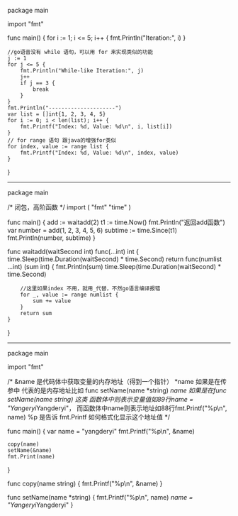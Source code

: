 package main

import "fmt"

func main() {
	for i := 1; i <= 5; i++ {
		fmt.Println("Iteration:", i)
	}

	//go语音没有 while 语句，可以用 for 来实现类似的功能
	j := 1
	for j <= 5 {
		fmt.Println("While-like Iteration:", j)
		j++
		if j == 3 {
			break
		}
	}
	fmt.Println("---------------------")
	var list = []int{1, 2, 3, 4, 5}
	for i := 0; i < len(list); i++ {
		fmt.Printf("Index: %d, Value: %d\n", i, list[i])
	}
	// for range 语句 跟java的增强for类似
	for index, value := range list {
		fmt.Printf("Index: %d, Value: %d\n", index, value)
	}
}

-----------------------------

package main

/* 闭包，高阶函数 */
import (
	"fmt"
	"time"
)

func main() {
	add := waitadd(2)
	t1 := time.Now()
	fmt.Println("返回add函数")
	var number = add(1, 2, 3, 4, 5, 6)
	subtime := time.Since(t1)
	fmt.Println(number, subtime)
}

func waitadd(waitSecond int) func(...int) int {
	time.Sleep(time.Duration(waitSecond) * time.Second)
	return func(numlist ...int) (sum int) {
		fmt.Println(sum)
		time.Sleep(time.Duration(waitSecond) * time.Second)

        //这里如果index 不用，就用_代替，不然go语言编译报错
		for _, value := range numlist {
			sum += value
		}
		return sum
	}
}


-----------------------
package main

import "fmt"

/* &name 是代码体中获取变量的内存地址（得到一个指针）
   *name 如果是在传参中 代表的是内存地址比如 func setName(name *string) 
   *name 如果是在func setName(name *string) 这类 函数体中则表示变量值如89行*name = "Yangeryi*Yangderyi"，
                                                而函数体中name则表示地址如88行fmt.Printf("%p\n", name)
%p 是告诉 fmt.Printf 如何格式化显示这个地址值 */

func main() {
	var name = "yangderyi"
	fmt.Printf("%p\n", &name)

	copy(name)
	setName(&name)
	fmt.Print(name)
}

func copy(name string) {
	fmt.Printf("%p\n", &name)
}

func setName(name *string) {
	fmt.Printf("%p\n", name)
	*name = "Yangeryi*Yangderyi"
}


